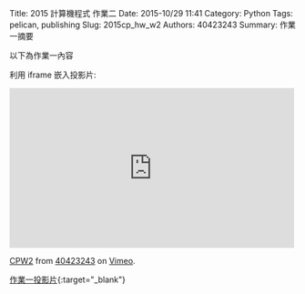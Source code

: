 Title: 2015 計算機程式 作業二
Date: 2015-10/29 11:41
Category: Python
Tags: pelican, publishing
Slug: 2015cp_hw_w2
Authors: 40423243
Summary: 作業一摘要

以下為作業一內容

利用 iframe 嵌入投影片:

<iframe src="https://player.vimeo.com/video/145034878" width="500" height="281" frameborder="0" webkitallowfullscreen mozallowfullscreen allowfullscreen></iframe> <p><a href="https://vimeo.com/145034878">CPW2</a> from <a href="https://vimeo.com/user45620934">40423243</a> on <a href="https://vimeo.com">Vimeo</a>.</p>

[作業一投影片](40423243_cp_w2_p.html){:target="_blank"}